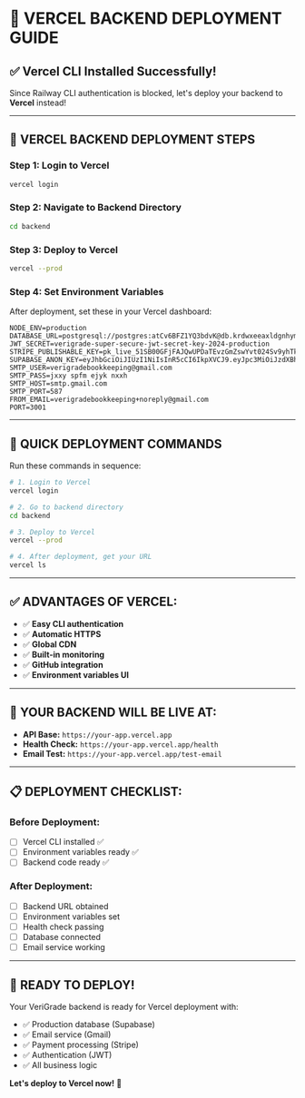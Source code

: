 # 🚀 **VERCEL BACKEND DEPLOYMENT GUIDE**

## **✅ Vercel CLI Installed Successfully!**

Since Railway CLI authentication is blocked, let's deploy your backend to **Vercel** instead!

---

## **🎯 VERCEL BACKEND DEPLOYMENT STEPS**

### **Step 1: Login to Vercel**
```bash
vercel login
```

### **Step 2: Navigate to Backend Directory**
```bash
cd backend
```

### **Step 3: Deploy to Vercel**
```bash
vercel --prod
```

### **Step 4: Set Environment Variables**
After deployment, set these in your Vercel dashboard:

```
NODE_ENV=production
DATABASE_URL=postgresql://postgres:atCv6BFZ1YQ3bdvK@db.krdwxeeaxldgnhymukyb.supabase.co:5432/postgres
JWT_SECRET=verigrade-super-secure-jwt-secret-key-2024-production
STRIPE_PUBLISHABLE_KEY=pk_live_51SB00GFjFAJQwUPDaTEvzGmZswYvt024Sv9yhTkWByTUw8kP5YoBLhTqJcUXdJToKQy6uUFXFRn866xKUlQTZrcd007KhHxn6K
SUPABASE_ANON_KEY=eyJhbGciOiJIUzI1NiIsInR5cCI6IkpXVCJ9.eyJpc3MiOiJzdXBhYmFzZSIsInJlZiI6ImtyZHd4ZWVheGxkZ25oeW11a3liIiwicm9sZSI6ImFub24iLCJpYXQiOjE3NTk1NTUwOTYsImV4cCI6MjA3NTEzMTA5Nn0.yYj9Fvi4THZC0KBk_EdoUMLm27C_rs3B8c2PeOX6EXI
SMTP_USER=verigradebookkeeping@gmail.com
SMTP_PASS=jxxy spfm ejyk nxxh
SMTP_HOST=smtp.gmail.com
SMTP_PORT=587
FROM_EMAIL=verigradebookkeeping+noreply@gmail.com
PORT=3001
```

---

## **🎯 QUICK DEPLOYMENT COMMANDS**

Run these commands in sequence:

```bash
# 1. Login to Vercel
vercel login

# 2. Go to backend directory
cd backend

# 3. Deploy to Vercel
vercel --prod

# 4. After deployment, get your URL
vercel ls
```

---

## **✅ ADVANTAGES OF VERCEL:**

- ✅ **Easy CLI authentication**
- ✅ **Automatic HTTPS**
- ✅ **Global CDN**
- ✅ **Built-in monitoring**
- ✅ **GitHub integration**
- ✅ **Environment variables UI**

---

## **🚀 YOUR BACKEND WILL BE LIVE AT:**
- **API Base:** `https://your-app.vercel.app`
- **Health Check:** `https://your-app.vercel.app/health`
- **Email Test:** `https://your-app.vercel.app/test-email`

---

## **📋 DEPLOYMENT CHECKLIST:**

### **Before Deployment:**
- [ ] Vercel CLI installed ✅
- [ ] Environment variables ready ✅
- [ ] Backend code ready ✅

### **After Deployment:**
- [ ] Backend URL obtained
- [ ] Environment variables set
- [ ] Health check passing
- [ ] Database connected
- [ ] Email service working

---

## **🎉 READY TO DEPLOY!**

Your VeriGrade backend is ready for Vercel deployment with:
- ✅ Production database (Supabase)
- ✅ Email service (Gmail)
- ✅ Payment processing (Stripe)
- ✅ Authentication (JWT)
- ✅ All business logic

**Let's deploy to Vercel now!** 🚀
